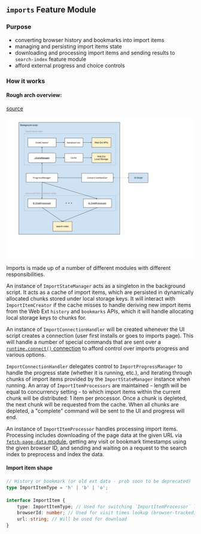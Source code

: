 ## `imports` Feature Module

### Purpose

- converting browser history and bookmarks into import items
- managing and persisting import items state
- downloading and processing import items and sending results to `search-index` feature module
- afford external progress and choice controls

### How it works

#### Rough arch overview:

[source](https://docs.google.com/document/d/1hT3sSc_MaHdREilBoekOvJJMvGpRYWL_zAjK3lWu1sA/edit?usp=sharing)

![imports arch](imports-arch.png)

Imports is made up of a number of different modules with different responsibilities.

An instance of `ImportStateManager` acts as a singleton in the background script.
It acts as a cache of import items, which are persisted in dynamically allocated chunks
stored under local storage keys. It will interact with `ImportItemCreator` if the cache misses
to handle deriving new import items from the Web Ext `history` and `bookmarks` APIs, which it will
handle allocating local storage keys to chunks for.

An instance of `ImportConnectionHandler` will be created whenever the UI script creates a connection
(user first installs or goes to imports page). This will handle a number of special commands that
are sent over a [`runtime.connect()` connection](https://developer.mozilla.org/en-US/Add-ons/WebExtensions/API/runtime/connect) to afford control over
imports progress and various options.

`ImportConnectionHandler` delegates control to `ImportProgressManager` to handle the
progress state (whether it is running, etc.), and iterating through chunks of import items
provided by the `ImportStateManager` instance when running. An array of `ImportItemProcessors`
are maintained - length will be equal to concurrency setting - to which import items within
the current chunk will be distributed: 1 item per processor. Once a chunk is depleted,
the next chunk will be requested from the cache. When all chunks are depleted, a "complete"
command will be sent to the UI and progress will end.

An instance of `ImportItemProcessor` handles processing import items. Processing includes
downloading of the page data at the given URL via [`fetch-page-data` module](https://github.com/WorldBrain/Memex/blob/master/src/page-analysis/background/fetch-page-data.js),
getting any visit or bookmark timestamps using the given browser ID, and sending
and waiting on a request to the search index to preprocess and index the data.

#### Import item shape

```ts
// History or bookmark (or old ext data - prob soon to be deprecated)
type ImportItemType = 'h' | 'b' | 'o';

interface ImportItem {
    type: ImportItemType; // Used for switching `ImportItemProcessor` logic
    browserId: number; // Used for visit times lookup (browser-tracked)
    url: string; // Will be used for download
}
```
